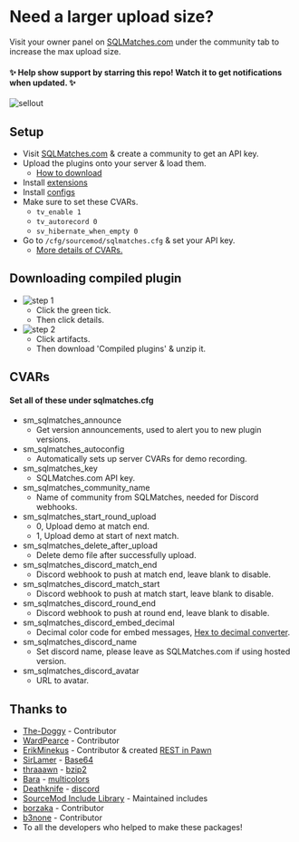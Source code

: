 # Need a larger upload size?
Visit your owner panel on [SQLMatches.com](https://sqlmatches.com) under the community tab to increase the max upload size.

#### ✨ Help show support by starring this repo! Watch it to get notifications when updated. ✨
![sellout](https://tinyurl.com/y6br8dx3)


## Setup
- Visit [SQLMatches.com](https://sqlmatches.com) & create a community to get an API key.
- Upload the plugins onto your server & load them.
    - [How to download](#downloading-compiled-plugin)
- Install [extensions](/addons/sourcemod/extensions)
- Install [configs](/addons/sourcemod/configs)
- Make sure to set these CVARs.
    - `tv_enable 1`
    - `tv_autorecord 0`
    - `sv_hibernate_when_empty 0`
- Go to `/cfg/sourcemod/sqlmatches.cfg` & set your API key.
    - [More details of CVARs.](#cvars)

## Downloading compiled plugin
- ![step 1](https://tinyurl.com/y38tmonn)
    - Click the green tick.
    - Then click details.
- ![step 2](https://tinyurl.com/y3cdvmd6)
    - Click artifacts.
    - Then download 'Compiled plugins' & unzip it.

## CVARs
#### Set all of these under sqlmatches.cfg
- sm_sqlmatches_announce
    - Get version announcements, used to alert you to new plugin versions.
- sm_sqlmatches_autoconfig
    - Automatically sets up server CVARs for demo recording.
- sm_sqlmatches_key
    - SQLMatches.com API key.
- sm_sqlmatches_community_name
    - Name of community from SQLMatches, needed for Discord webhooks.
- sm_sqlmatches_start_round_upload
    - 0, Upload demo at match end.
    - 1, Upload demo at start of next match.
- sm_sqlmatches_delete_after_upload
    - Delete demo file after successfully upload.
- sm_sqlmatches_discord_match_end
    - Discord webhook to push at match end, leave blank to disable.
- sm_sqlmatches_discord_match_start
    - Discord webhook to push at match start, leave blank to disable.
- sm_sqlmatches_discord_round_end
    - Discord webhook to push at round end, leave blank to disable.
- sm_sqlmatches_discord_embed_decimal
    - Decimal color code for embed messages, [Hex to decimal converter](https://www.binaryhexconverter.com/hex-to-decimal-converter).
- sm_sqlmatches_discord_name
    - Set discord name, please leave as SQLMatches.com if using hosted version.
- sm_sqlmatches_discord_avatar
    - URL to avatar.

## Thanks to
- [The-Doggy](https://github.com/The-Doggy) - Contributor
- [WardPearce](https://github.com/WardPearce) - Contributor
- [ErikMinekus](https://github.com/ErikMinekus) - Contributor & created [REST in Pawn](https://github.com/ErikMinekus/sm-ripext)
- [SirLamer](https://forums.alliedmods.net/showthread.php?t=101764) - [Base64](https://forums.alliedmods.net/showthread.php?t=101764)
- [thraaawn](https://github.com/thraaawn) - [bzip2](https://github.com/thraaawn/SMbz2)
- [Bara](https://github.com/Bara) - [multicolors](https://github.com/Bara/Multi-Colors)
- [Deathknife](https://github.com/Deathknife) - [discord](https://github.com/Deathknife/sourcemod-discord)
- [SourceMod Include Library](https://github.com/JoinedSenses/SourceMod-IncludeLibrary) - Maintained includes
- [borzaka](https://github.com/borzaka) - Contributor
- [b3none](https://github.com/b3none) - Contributor
- To all the developers who helped to make these packages!
